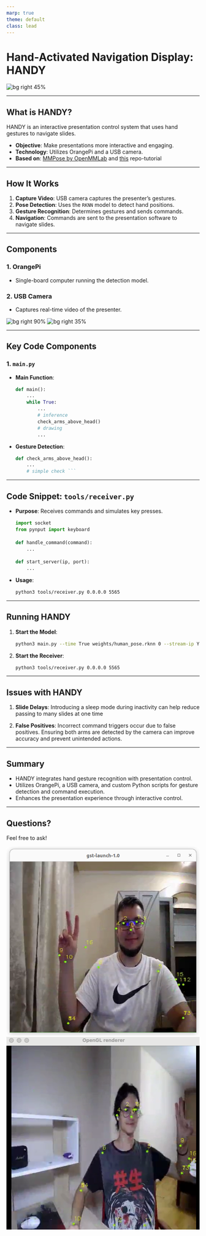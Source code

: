 ```yaml
---
marp: true
theme: default
class: lead
---
```


# Hand-Activated Navigation Display: HANDY

![bg right 45%](https://upload.wikimedia.org/wikipedia/commons/f/f5/PowerPoint_Presentation_Flat_Icon.svg)

---

## What is HANDY?

HANDY is an interactive presentation control system that uses hand gestures to navigate slides.

- **Objective**: Make presentations more interactive and engaging.
- **Technology**: Utilizes OrangePi and a USB camera.
- **Based on**: [MMPose by OpenMMLab](https://github.com/open-mmlab/mmpose) and [this](https://github.com/Applied-Deep-Learning-Lab/Keypoints_HRNet_RK3588) repo-tutorial

---

## How It Works

1. **Capture Video**: USB camera captures the presenter’s gestures.
2. **Pose Detection**: Uses the `RKNN` model to detect hand positions.
3. **Gesture Recognition**: Determines gestures and sends commands.
4. **Navigation**: Commands are sent to the presentation software to navigate slides.

---

## Components

### 1. OrangePi
- Single-board computer running the detection model.

### 2. USB Camera
- Captures real-time video of the presenter.

![bg right 90%](https://habrastorage.org/getpro/habr/post_images/455/4bb/6cd/4554bb6cdb0caf3222d12676f7a33581.jpg)
![bg right 35%](https://e.428.ua/img/319264/3000/2000/web_kamera_logitech_c930e_hd_960-000972~1600~1600.jpg)

---

## Key Code Components

### 1. `main.py`

- **Main Function**:
  ```python
  def main():
      ...
      while True:
          ...
          # inference
          check_arms_above_head()
          # drawing
          ...
  ```

- **Gesture Detection**:
  ```python
  def check_arms_above_head():
      ...
      # simple check ```
---

## Code Snippet: `tools/receiver.py`

- **Purpose**: Receives commands and simulates key presses.
  
  ```python
  import socket
  from pynput import keyboard

  def handle_command(command):
      ...

  def start_server(ip, port):
      ...
  ```

- **Usage**:
  ```bash
  python3 tools/receiver.py 0.0.0.0 5565
  ```

---

## Running HANDY

1. **Start the Model**:
   ```bash
   python3 main.py --time True weights/human_pose.rknn 0 --stream-ip YOUR_IP --stream-port 5000 --command-port 5565
   ```

2. **Start the Receiver**:
   ```bash
   python3 tools/receiver.py 0.0.0.0 5565
   ```
---

## Issues with HANDY

1. **Slide Delays**: Introducing a sleep mode during inactivity can help reduce passing to many slides at one time

2. **False Positives**: Incorrect command triggers occur due to false positives. Ensuring both arms are detected by the camera can improve accuracy and prevent unintended actions.


---

## Summary

- HANDY integrates hand gesture recognition with presentation control.
- Utilizes OrangePi, a USB camera, and custom Python scripts for gesture detection and command execution.
- Enhances the presentation experience through interactive control.
---

## Questions?

Feel free to ask!


![bg right](<Screenshot from 2024-08-29 22-16-06.png>)
![bg left](<Screenshot 2024-08-29 at 23.16.57.png>)

